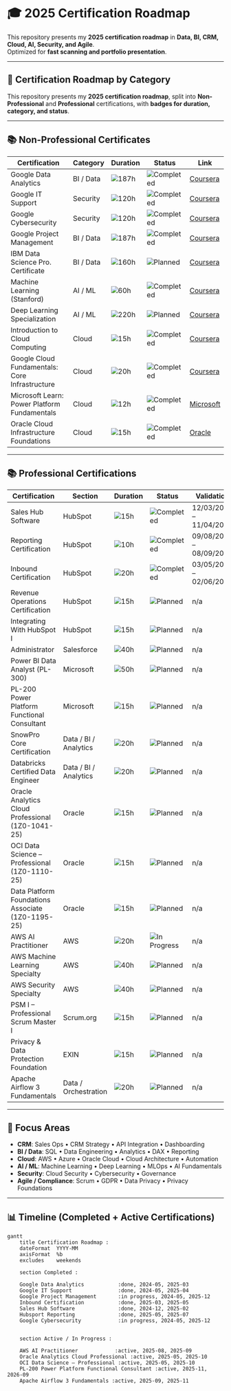 # 🎓 2025 Certification Roadmap

This repository presents my **2025 certification roadmap** in **Data, BI, CRM, Cloud, AI, Security, and Agile**.  
Optimized for **fast scanning and portfolio presentation**.

---

## 📅 Certification Roadmap by Category

This repository presents my **2025 certification roadmap**, split into **Non-Professional** and **Professional** certifications, with **badges for duration, category, and status**.

---

## 📚 Non-Professional Certificates

| Certification | Category | Duration | Status | Link |
|---------------|---------|---------|--------|------|
| Google Data Analytics | BI / Data | ![187h](https://img.shields.io/badge/≈187h-3498db?style=for-the-badge) | ![Completed](https://img.shields.io/badge/Completed-1abc9c?style=for-the-badge) | [Coursera](https://www.coursera.org/professional-certificates/google-data-analytics) |
| Google IT Support | Security | ![120h](https://img.shields.io/badge/≈120h-e74c3c?style=for-the-badge) | ![Completed](https://img.shields.io/badge/Completed-1abc9c?style=for-the-badge) | [Coursera](https://www.coursera.org/professional-certificates/google-it-support) |
| Google Cybersecurity | Security | ![120h](https://img.shields.io/badge/≈120h-e74c3c?style=for-the-badge) | ![Completed](https://img.shields.io/badge/Completed-1abc9c?style=for-the-badge) | [Coursera](https://www.coursera.org/professional-certificates/google-cybersecurity) |
| Google Project Management | BI / Data | ![187h](https://img.shields.io/badge/≈187h-3498db?style=for-the-badge) | ![Completed](https://img.shields.io/badge/Completed-1abc9c?style=for-the-badge) | [Coursera](https://www.coursera.org/professional-certificates/google-project-management) |
| IBM Data Science Pro. Certificate | BI / Data | ![160h](https://img.shields.io/badge/≈160h-3498db?style=for-the-badge) | ![Planned](https://img.shields.io/badge/Planned-f39c12?style=for-the-badge) | [Coursera](https://www.coursera.org/professional-certificates/ibm-data-science) |
| Machine Learning (Stanford) | AI / ML | ![60h](https://img.shields.io/badge/≈60h-9b59b6?style=for-the-badge) | ![Completed](https://img.shields.io/badge/Completed-1abc9c?style=for-the-badge) | [Coursera](https://www.coursera.org/learn/machine-learning) |
| Deep Learning Specialization | AI / ML | ![220h](https://img.shields.io/badge/≈220h-9b59b6?style=for-the-badge) | ![Planned](https://img.shields.io/badge/Planned-f39c12?style=for-the-badge) | [Coursera](https://www.coursera.org/specializations/deep-learning) |
| Introduction to Cloud Computing | Cloud | ![15h](https://img.shields.io/badge/≈15h-f39c12?style=for-the-badge) | ![Completed](https://img.shields.io/badge/Completed-1abc9c?style=for-the-badge) | [Coursera](https://www.coursera.org/learn/introduction-to-cloud) |
| Google Cloud Fundamentals: Core Infrastructure | Cloud | ![20h](https://img.shields.io/badge/≈20h-f39c12?style=for-the-badge) | ![Completed](https://img.shields.io/badge/Completed-1abc9c?style=for-the-badge) | [Coursera](https://www.coursera.org/learn/gcp-fundamentals) |
| Microsoft Learn: Power Platform Fundamentals | Cloud | ![12h](https://img.shields.io/badge/≈12h-f39c12?style=for-the-badge) | ![Completed](https://img.shields.io/badge/Completed-1abc9c?style=for-the-badge) | [Microsoft](https://learn.microsoft.com/en-us/certifications/power-platform-fundamentals/) |
| Oracle Cloud Infrastructure Foundations | Cloud | ![15h](https://img.shields.io/badge/≈15h-f39c12?style=for-the-badge) | ![Completed](https://img.shields.io/badge/Completed-1abc9c?style=for-the-badge) | [Oracle](https://learn.oracle.com/ols/home) |

---

## 📚 Professional Certifications


| Certification | Section | Duration | Status | Validation | Link |
|---------------|---------|---------|--------|-----------|------|
| Sales Hub Software | HubSpot | ![15h](https://img.shields.io/badge/≈15h-1abc9c?style=for-the-badge) | ![Completed](https://img.shields.io/badge/Completed-1abc9c?style=for-the-badge) | 12/03/2025 – 11/04/2026 | [HubSpot](https://academy.hubspot.com/) |
| Reporting Certification | HubSpot | ![10h](https://img.shields.io/badge/≈10h-1abc9c?style=for-the-badge) | ![Completed](https://img.shields.io/badge/Completed-1abc9c?style=for-the-badge) | 09/08/2025 – 08/09/2026 | [HubSpot](https://academy.hubspot.com/) |
| Inbound Certification | HubSpot | ![20h](https://img.shields.io/badge/≈20h-1abc9c?style=for-the-badge) | ![Completed](https://img.shields.io/badge/Completed-1abc9c?style=for-the-badge) | 03/05/2025 – 02/06/2027 | [HubSpot](https://academy.hubspot.com/) |
| Revenue Operations Certification | HubSpot | ![15h](https://img.shields.io/badge/≈15h-1abc9c?style=for-the-badge) | ![Planned](https://img.shields.io/badge/Planned-f39c12?style=for-the-badge) | n/a | [HubSpot](https://academy.hubspot.com/) |
| Integrating With HubSpot I | HubSpot | ![15h](https://img.shields.io/badge/≈15h-1abc9c?style=for-the-badge) | ![Planned](https://img.shields.io/badge/Planned-f39c12?style=for-the-badge) | n/a | [HubSpot](https://academy.hubspot.com/) |
| Administrator | Salesforce | ![40h](https://img.shields.io/badge/≈40h-1abc9c?style=for-the-badge) | ![Planned](https://img.shields.io/badge/Planned-f39c12?style=for-the-badge) | n/a | [Salesforce](https://trailhead.salesforce.com/) |
| Power BI Data Analyst (PL-300) | Microsoft | ![50h](https://img.shields.io/badge/≈50h-3498db?style=for-the-badge) | ![Planned](https://img.shields.io/badge/Planned-f39c12?style=for-the-badge) | n/a | [Microsoft](https://learn.microsoft.com/en-us/certifications/power-bi-data-analyst/) |
| PL-200 Power Platform Functional Consultant | Microsoft | ![15h](https://img.shields.io/badge/≈15h-3498db?style=for-the-badge) | ![Planned](https://img.shields.io/badge/Planned-f39c12?style=for-the-badge) | n/a | [Microsoft](https://learn.microsoft.com/en-us/certifications/power-platform-functional-consultant/) |
| SnowPro Core Certification | Data / BI / Analytics | ![20h](https://img.shields.io/badge/≈20h-3498db?style=for-the-badge) | ![Planned](https://img.shields.io/badge/Planned-f39c12?style=for-the-badge) | n/a | [Snowflake](https://www.snowflake.com/certifications/) |
| Databricks Certified Data Engineer | Data / BI / Analytics | ![20h](https://img.shields.io/badge/≈20h-3498db?style=for-the-badge) | ![Planned](https://img.shields.io/badge/Planned-f39c12?style=for-the-badge) | n/a | [Databricks](https://databricks.com/learn/certification) |
| Oracle Analytics Cloud Professional (1Z0-1041-25) | Oracle | ![15h](https://img.shields.io/badge/≈15h-f39c12?style=for-the-badge) | ![Planned](https://img.shields.io/badge/Planned-f39c12?style=for-the-badge) | n/a | [Oracle](https://education.oracle.com/) |
| OCI Data Science – Professional (1Z0-1110-25) | Oracle | ![15h](https://img.shields.io/badge/≈15h-f39c12?style=for-the-badge) | ![Planned](https://img.shields.io/badge/Planned-f39c12?style=for-the-badge) | n/a | [Oracle](https://education.oracle.com/) |
| Data Platform Foundations Associate (1Z0-1195-25) | Oracle | ![15h](https://img.shields.io/badge/≈15h-f39c12?style=for-the-badge) | ![Planned](https://img.shields.io/badge/Planned-f39c12?style=for-the-badge) | n/a | [Oracle](https://education.oracle.com/) |
| AWS AI Practitioner | AWS | ![20h](https://img.shields.io/badge/≈20h-9b59b6?style=for-the-badge) | ![In Progress](https://img.shields.io/badge/In%20Progress-e67e22?style=for-the-badge) | n/a | [AWS](https://aws.amazon.com/certification/certified-ai/) |
| AWS Machine Learning Specialty | AWS | ![40h](https://img.shields.io/badge/≈40h-9b59b6?style=for-the-badge) | ![Planned](https://img.shields.io/badge/Planned-f39c12?style=for-the-badge) | n/a | [AWS](https://aws.amazon.com/certification/certified-ml-specialty/) |
| AWS Security Specialty | AWS | ![40h](https://img.shields.io/badge/≈40h-e74c3c?style=for-the-badge) | ![Planned](https://img.shields.io/badge/Planned-f39c12?style=for-the-badge) | n/a | [AWS](https://aws.amazon.com/certification/certified-security-specialty/) |
| PSM I – Professional Scrum Master I | Scrum.org | ![15h](https://img.shields.io/badge/≈15h-95a5a6?style=for-the-badge) | ![Planned](https://img.shields.io/badge/Planned-f39c12?style=for-the-badge) | n/a | [Scrum.org](https://www.scrum.org/) |
| Privacy & Data Protection Foundation | EXIN | ![15h](https://img.shields.io/badge/≈15h-95a5a6?style=for-the-badge) | ![Planned](https://img.shields.io/badge/Planned-f39c12?style=for-the-badge) | n/a | [EXIN](https://www.exin.com/certifications/privacy-data-protection-foundation/) |
| Apache Airflow 3 Fundamentals | Data / Orchestration | ![20h](https://img.shields.io/badge/≈20h-f39c12?style=for-the-badge) | ![Planned](https://img.shields.io/badge/Planned-3498db?style=for-the-badge) | n/a | [Astronomer Academy](https://academy.astronomer.io/) |




---

## 🎯 Focus Areas

- **CRM**: Sales Ops • CRM Strategy • API Integration • Dashboarding  
- **BI / Data**: SQL • Data Engineering • Analytics • DAX • Reporting  
- **Cloud**: AWS • Azure • Oracle Cloud • Cloud Architecture • Automation  
- **AI / ML**: Machine Learning • Deep Learning • MLOps • AI Fundamentals  
- **Security**: Cloud Security • Cybersecurity • Governance  
- **Agile / Compliance**: Scrum • GDPR • Data Privacy • Privacy Foundations  


---

## 📊 Timeline (Completed + Active Certifications)

```mermaid
gantt
    title Certification Roadmap :
    dateFormat  YYYY-MM
    axisFormat  %b
    excludes    weekends

    section Completed :

    Google Data Analytics           :done, 2024-05, 2025-03
    Google IT Support               :done, 2024-05, 2025-04
    Google Project Management       :in progress, 2024-05, 2025-12
    Inbound Certification           :done, 2025-03, 2025-05
    Sales Hub Software              :done, 2024-12, 2025-02
    Hubsport Reporting              :done, 2025-05, 2025-07
    Google Cybersecurity            :in progress, 2024-05, 2025-12


    section Active / In Progress :

    AWS AI Practitioner            :active, 2025-08, 2025-09
    Oracle Analytics Cloud Professional :active, 2025-05, 2025-10
    OCI Data Science – Professional :active, 2025-05, 2025-10
    PL-200 Power Platform Functional Consultant :active, 2025-11, 2026-09
    Apache Airflow 3 Fundamentals :active, 2025-09, 2025-11
